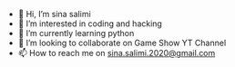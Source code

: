 - 👋 Hi, I’m sina salimi
- 👀 I’m interested in coding and hacking 
- 🌱 I’m currently learning python 
- 💞️ I’m looking to collaborate on Game Show YT Channel
- 📫 How to reach me on sina.salimi.2020@gmail.com

